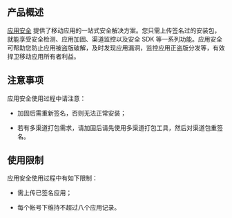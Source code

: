 ## 产品概述
[应用安全](/product/ms?idx=2) 提供了移动应用的一站式安全解决方案。您只需上传签名过的安装包，就能享受安全检测、应用加固、渠道监控以及安全 SDK 等一系列功能。应用安全可帮助您防止应用被盗版破解，及时发现应用漏洞，监控应用正盗版分发等，有效捍卫移动应用所有者利益。

## 注意事项
应用安全使用过程中请注意：
- 加固后需重新签名，否则无法正常安装；

- 若有多渠道打包需求，请加固后请先使用多渠道打包工具，然后对渠道包重签名。

## 使用限制
应用安全使用过程中有如下限制：

- 需上传已签名应用；

- 每个帐号下维持不超过八个应用记录。
